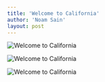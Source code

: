 ```yaml
---
title: 'Welcome to California'
author: 'Noam Sain'
layout: post
---
```


![Welcome to California](/assets/2018/2018-01-cali-sanctuary-state-3.jpg "Welcome to California")

![Welcome to California](/assets/2018/2018-01-cali-sanctuary-state-4.jpg "Welcome to California")

![Welcome to California](/assets/2018/2018-01-cali-sanctuary-state.jpg "Welcome to California")
